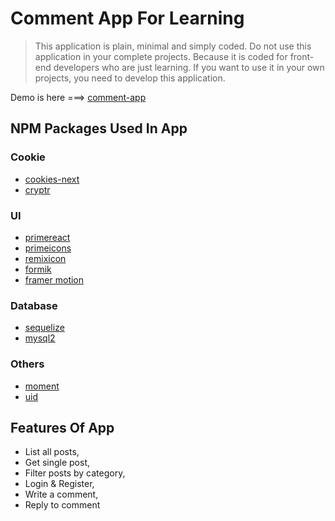 # Comment App For Learning

> This application is plain, minimal and simply coded. Do not use this application in your complete projects. Because it is coded for front-end developers who are just learning. If you want to use it in your own projects, you need to develop this application.

Demo is here ===> [comment-app](https://comment-app.buqa.app/)

## NPM Packages Used In App

### Cookie

- [cookies-next](https://www.npmjs.com/package/cookies-next)
- [cryptr](https://www.npmjs.com/package/cryptr)

### UI

- [primereact](https://www.npmjs.com/package/primereact)
- [primeicons](https://www.npmjs.com/package/primeicons)
- [remixicon](https://www.npmjs.com/package/remixicon)
- [formik](https://www.npmjs.com/package/formik)
- [framer motion](https://www.npmjs.com/package/framer-motion/)

### Database

- [sequelize](https://www.npmjs.com/package/sequelize)
- [mysql2](https://www.npmjs.com/package/mysql2)

### Others

- [moment](https://www.npmjs.com/package/moment)
- [uid](https://www.npmjs.com/package/uid)

## Features Of App

- List all posts,
- Get single post,
- Filter posts by category,
- Login & Register,
- Write a comment,
- Reply to comment